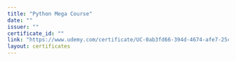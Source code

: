```yaml
---
title: "Python Mega Course"
date: ""
issuer: ""
certificate_id: ""
link: "https://www.udemy.com/certificate/UC-0ab3fd66-394d-4674-afe7-25c3c7e7b5bd/"
layout: certificates
---
```

